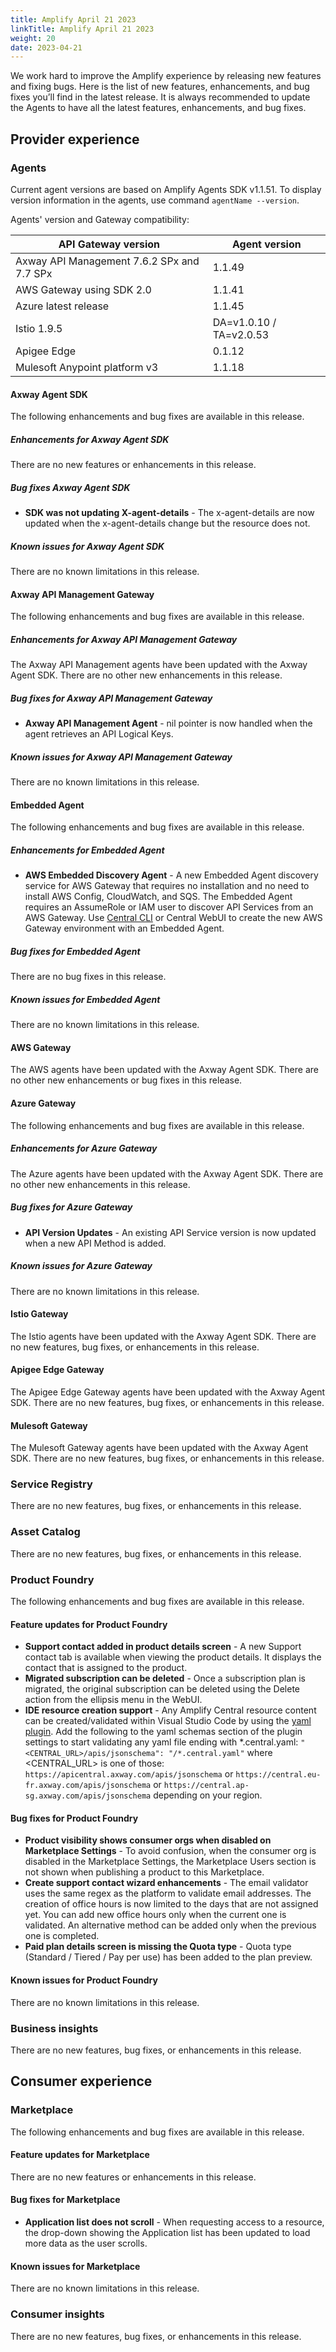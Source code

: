```yaml
---
title: Amplify April 21 2023
linkTitle: Amplify April 21 2023
weight: 20
date: 2023-04-21
---
```

We work hard to improve the Amplify experience by releasing new features and fixing bugs. Here is the list of new features, enhancements, and bug fixes you’ll find in the latest release.  It is always recommended to update the Agents to have all the latest features, enhancements, and bug fixes.

## Provider experience

### Agents

Current agent versions are based on Amplify Agents SDK v1.1.51. To display version information in the agents, use command `agentName --version`.

Agents' version and Gateway compatibility:

| API Gateway version                        | Agent version           |
|--------------------------------------------|-------------------------|
| Axway API Management 7.6.2 SPx and 7.7 SPx | 1.1.49                  |
| AWS Gateway using SDK 2.0                  | 1.1.41                  |
| Azure latest release                       | 1.1.45                  |
| Istio 1.9.5                                | DA=v1.0.10 / TA=v2.0.53 |
| Apigee Edge                                | 0.1.12                  |
| Mulesoft Anypoint platform v3              | 1.1.18                  |

#### Axway Agent SDK

The following enhancements and bug fixes are available in this release.

##### Enhancements for Axway Agent SDK

There are no new features or enhancements in this release.

##### Bug fixes Axway Agent SDK

* **SDK was not updating X-agent-details** - The x-agent-details are now updated when the x-agent-details change but the resource does not.

##### Known issues for Axway Agent SDK

There are no known limitations in this release.

#### Axway API Management Gateway

The following enhancements and bug fixes are available in this release.

##### Enhancements for Axway API Management Gateway

The Axway API Management agents have been updated with the Axway Agent SDK. There are no other new enhancements in this release.

##### Bug fixes for Axway API Management Gateway

* **Axway API Management Agent** - nil pointer is now handled when the agent retrieves an API Logical Keys.

##### Known issues for Axway API Management Gateway

There are no known limitations in this release.

#### Embedded Agent

The following enhancements and bug fixes are available in this release.

##### Enhancements for Embedded Agent

* **AWS Embedded Discovery Agent** - A new Embedded Agent discovery service for AWS Gateway that requires no installation and no need to install AWS Config, CloudWatch, and SQS. The Embedded Agent requires an AssumeRole or IAM user to discover API Services from an AWS Gateway. Use [Central CLI](https://www.npmjs.com/package/@axway/axway-central-cli/v/2.15.1) or Central WebUI to create the new AWS Gateway environment with an Embedded Agent.

##### Bug fixes for Embedded Agent

There are no bug fixes in this release.

##### Known issues for Embedded Agent

There are no known limitations in this release.

#### AWS Gateway

The AWS agents have been updated with the Axway Agent SDK. There are no other new enhancements or bug fixes in this release.

#### Azure Gateway

The following enhancements and bug fixes are available in this release.

##### Enhancements for Azure Gateway

The Azure agents have been updated with the Axway Agent SDK. There are no other new enhancements in this release.

##### Bug fixes for Azure Gateway

* **API Version Updates** - An existing API Service version is now updated when a new API Method is added.

##### Known issues for Azure Gateway

There are no known limitations in this release.

#### Istio Gateway

The Istio agents have been updated with the Axway Agent SDK. There are no new features, bug fixes, or enhancements in this release.

#### Apigee Edge Gateway

The Apigee Edge Gateway agents have been updated with the Axway Agent SDK. There are no new features, bug fixes, or enhancements in this release.

#### Mulesoft Gateway

The Mulesoft Gateway agents have been updated with the Axway Agent SDK. There are no new features, bug fixes, or enhancements in this release.

### Service Registry

There are no new features, bug fixes, or enhancements in this release.

### Asset Catalog

There are no new features, bug fixes, or enhancements in this release.

### Product Foundry

The following enhancements and bug fixes are available in this release.

#### Feature updates for Product Foundry

* **Support contact added in product details screen** - A new Support contact tab is available when viewing the product details. It displays the contact that is assigned to the product.
* **Migrated subscription can be deleted** - Once a subscription plan is migrated, the original subscription can be deleted using the Delete action from the ellipsis menu in the WebUI.
* **IDE resource creation support** - Any Amplify Central resource content can be created/validated within Visual Studio Code by using the [yaml plugin](https://marketplace.visualstudio.com/items?itemName=redhat.vscode-yaml&ssr=false#overview). Add the following to the yaml schemas section of the plugin settings to start validating any yaml file ending with *.central.yaml: `"<CENTRAL_URL>/apis/jsonschema": "/*.central.yaml"` where <CENTRAL_URL> is one of those: `https://apicentral.axway.com/apis/jsonschema` or `https://central.eu-fr.axway.com/apis/jsonschema` or `https://central.ap-sg.axway.com/apis/jsonschema` depending on your region.

#### Bug fixes for Product Foundry

* **Product visibility shows consumer orgs when disabled on Marketplace Settings** - To avoid confusion, when the consumer org is disabled in the Marketplace Settings, the Marketplace Users section is not shown when publishing a product to this Marketplace.
* **Create support contact wizard enhancements** - The email validator uses the same regex as the platform to validate email addresses. The creation of office hours is now limited to the days that are not assigned yet. You can add new office hours only when the current one is validated. An alternative method can be added only when the previous one is completed.
* **Paid plan details screen is missing the Quota type** - Quota type (Standard / Tiered / Pay per use) has been added to the plan preview.

#### Known issues for Product Foundry

There are no known limitations in this release.

### Business insights

There are no new features, bug fixes, or enhancements in this release.

## Consumer experience

### Marketplace

The following enhancements and bug fixes are available in this release.

#### Feature updates for Marketplace

There are no new features or enhancements in this release.

#### Bug fixes for Marketplace

* **Application list does not scroll** - When requesting access to a resource, the drop-down showing the Application list has been updated to load more data as the user scrolls.

#### Known issues for Marketplace

There are no known limitations in this release.

### Consumer insights

There are no new features, bug fixes, or enhancements in this release.
